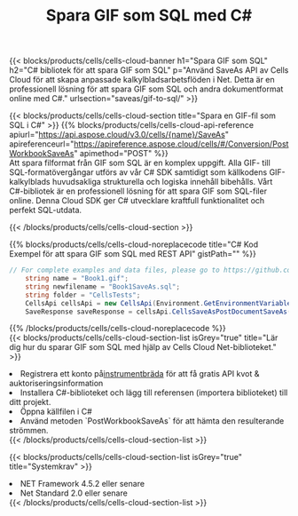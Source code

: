﻿---
title:  Spara GIF som SQL med C#
description:  Använder Aspose.Cells Cloud SDK för C# för att spara GIF-formatfil som SQL-formatfil.
kwords: Excel, Save GIF as SQL, REST, C#
howto: How to save GIF as SQL using Aspose.Cells Cloud C# library.
---
{{< blocks/products/cells/cells-cloud-banner h1="Spara GIF som SQL" h2="C# bibliotek för att spara GIF som SQL" p="Använd SaveAs API av Cells Cloud för att skapa anpassade kalkylbladsarbetsflöden i Net. Detta är en professionell lösning för att spara GIF som SQL och andra dokumentformat online med C#." urlsection="saveas/gif-to-sql/" >}}

{{< blocks/products/cells/cells-cloud-section title="Spara en GIF-fil som SQL i C#" >}}
{{% blocks/products/cells/cells-cloud-api-reference apiurl="https://api.aspose.cloud/v3.0/cells/{name}/SaveAs" apireferenceurl="https://apireference.aspose.cloud/cells/#/Conversion/PostWorkbookSaveAs" apimethod="POST" %}}
<br/>
Att spara filformat från GIF som SQL är en komplex uppgift. Alla GIF- till SQL-formatövergångar utförs av vår C# SDK samtidigt som källkodens GIF-kalkylblads huvudsakliga strukturella och logiska innehåll bibehålls. Vårt C#-bibliotek är en professionell lösning för att spara GIF som SQL-filer online. Denna Cloud SDK ger C# utvecklare kraftfull funktionalitet och perfekt SQL-utdata.

{{< /blocks/products/cells/cells-cloud-section >}}

{{% blocks/products/cells/cells-cloud-noreplacecode title="C# Kod Exempel för att spara GIF som SQL med REST API" gistPath="" %}}
  
```cs
// For complete examples and data files, please go to https://github.com/aspose-cells-cloud/aspose-cells-cloud-dotnet/
    string name = "Book1.gif";
    string newfilename = "Book1SaveAs.sql";
    string folder = "CellsTests";
    CellsApi cellsApi = new CellsApi(Environment.GetEnvironmentVariable("ProductClientId"), Environment.GetEnvironmentVariable("ProductClientSecret"));
    SaveResponse saveResponse = cellsApi.CellsSaveAsPostDocumentSaveAs(name, null, newfilename, null,null,folder);
```
  
{{% /blocks/products/cells/cells-cloud-noreplacecode %}}
<br/>
{{< blocks/products/cells/cells-cloud-section-list isGrey="true" title="Lär dig hur du sparar GIF som SQL med hjälp av Cells Cloud Net-biblioteket." >}}
<li> Registrera ett konto på<a href="https://dashboard.aspose.cloud/">instrumentbräda</a> för att få gratis API kvot & auktoriseringsinformation</li>
<li>Installera C#-biblioteket och lägg till referensen (importera biblioteket) till ditt projekt.</li>
<li>Öppna källfilen i C#</li>
<li>Använd metoden `PostWorkbookSaveAs` för att hämta den resulterande strömmen.</li>
{{< /blocks/products/cells/cells-cloud-section-list >}}

{{< blocks/products/cells/cells-cloud-section-list isGrey="true" title="Systemkrav" >}}
<li>NET Framework 4.5.2 eller senare</li>
<li>Net Standard 2.0 eller senare</li>
{{< /blocks/products/cells/cells-cloud-section-list >}}

